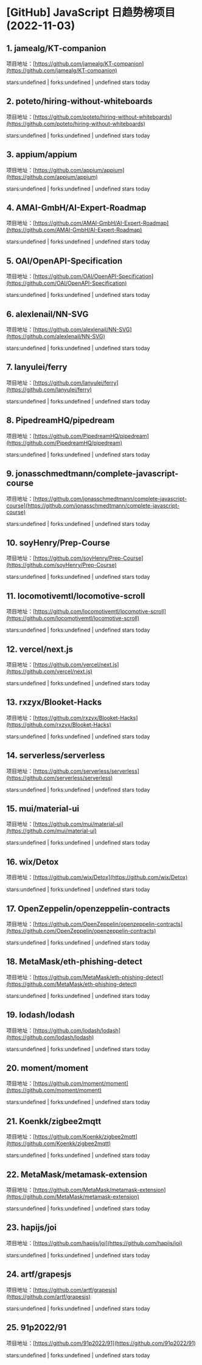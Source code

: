 # [GitHub] JavaScript 日趋势榜项目(2022-11-03)

## 1. jamealg/KT-companion 

项目地址：[https://github.com/jamealg/KT-companion](https://github.com/jamealg/KT-companion)

stars:undefined | forks:undefined | undefined stars today 



## 2. poteto/hiring-without-whiteboards 

项目地址：[https://github.com/poteto/hiring-without-whiteboards](https://github.com/poteto/hiring-without-whiteboards)

stars:undefined | forks:undefined | undefined stars today 



## 3. appium/appium 

项目地址：[https://github.com/appium/appium](https://github.com/appium/appium)

stars:undefined | forks:undefined | undefined stars today 



## 4. AMAI-GmbH/AI-Expert-Roadmap 

项目地址：[https://github.com/AMAI-GmbH/AI-Expert-Roadmap](https://github.com/AMAI-GmbH/AI-Expert-Roadmap)

stars:undefined | forks:undefined | undefined stars today 



## 5. OAI/OpenAPI-Specification 

项目地址：[https://github.com/OAI/OpenAPI-Specification](https://github.com/OAI/OpenAPI-Specification)

stars:undefined | forks:undefined | undefined stars today 



## 6. alexlenail/NN-SVG 

项目地址：[https://github.com/alexlenail/NN-SVG](https://github.com/alexlenail/NN-SVG)

stars:undefined | forks:undefined | undefined stars today 



## 7. lanyulei/ferry 

项目地址：[https://github.com/lanyulei/ferry](https://github.com/lanyulei/ferry)

stars:undefined | forks:undefined | undefined stars today 



## 8. PipedreamHQ/pipedream 

项目地址：[https://github.com/PipedreamHQ/pipedream](https://github.com/PipedreamHQ/pipedream)

stars:undefined | forks:undefined | undefined stars today 



## 9. jonasschmedtmann/complete-javascript-course 

项目地址：[https://github.com/jonasschmedtmann/complete-javascript-course](https://github.com/jonasschmedtmann/complete-javascript-course)

stars:undefined | forks:undefined | undefined stars today 



## 10. soyHenry/Prep-Course 

项目地址：[https://github.com/soyHenry/Prep-Course](https://github.com/soyHenry/Prep-Course)

stars:undefined | forks:undefined | undefined stars today 



## 11. locomotivemtl/locomotive-scroll 

项目地址：[https://github.com/locomotivemtl/locomotive-scroll](https://github.com/locomotivemtl/locomotive-scroll)

stars:undefined | forks:undefined | undefined stars today 



## 12. vercel/next.js 

项目地址：[https://github.com/vercel/next.js](https://github.com/vercel/next.js)

stars:undefined | forks:undefined | undefined stars today 



## 13. rxzyx/Blooket-Hacks 

项目地址：[https://github.com/rxzyx/Blooket-Hacks](https://github.com/rxzyx/Blooket-Hacks)

stars:undefined | forks:undefined | undefined stars today 



## 14. serverless/serverless 

项目地址：[https://github.com/serverless/serverless](https://github.com/serverless/serverless)

stars:undefined | forks:undefined | undefined stars today 



## 15. mui/material-ui 

项目地址：[https://github.com/mui/material-ui](https://github.com/mui/material-ui)

stars:undefined | forks:undefined | undefined stars today 



## 16. wix/Detox 

项目地址：[https://github.com/wix/Detox](https://github.com/wix/Detox)

stars:undefined | forks:undefined | undefined stars today 



## 17. OpenZeppelin/openzeppelin-contracts 

项目地址：[https://github.com/OpenZeppelin/openzeppelin-contracts](https://github.com/OpenZeppelin/openzeppelin-contracts)

stars:undefined | forks:undefined | undefined stars today 



## 18. MetaMask/eth-phishing-detect 

项目地址：[https://github.com/MetaMask/eth-phishing-detect](https://github.com/MetaMask/eth-phishing-detect)

stars:undefined | forks:undefined | undefined stars today 



## 19. lodash/lodash 

项目地址：[https://github.com/lodash/lodash](https://github.com/lodash/lodash)

stars:undefined | forks:undefined | undefined stars today 



## 20. moment/moment 

项目地址：[https://github.com/moment/moment](https://github.com/moment/moment)

stars:undefined | forks:undefined | undefined stars today 



## 21. Koenkk/zigbee2mqtt 

项目地址：[https://github.com/Koenkk/zigbee2mqtt](https://github.com/Koenkk/zigbee2mqtt)

stars:undefined | forks:undefined | undefined stars today 



## 22. MetaMask/metamask-extension 

项目地址：[https://github.com/MetaMask/metamask-extension](https://github.com/MetaMask/metamask-extension)

stars:undefined | forks:undefined | undefined stars today 



## 23. hapijs/joi 

项目地址：[https://github.com/hapijs/joi](https://github.com/hapijs/joi)

stars:undefined | forks:undefined | undefined stars today 



## 24. artf/grapesjs 

项目地址：[https://github.com/artf/grapesjs](https://github.com/artf/grapesjs)

stars:undefined | forks:undefined | undefined stars today 



## 25. 91p2022/91 

项目地址：[https://github.com/91p2022/91](https://github.com/91p2022/91)

stars:undefined | forks:undefined | undefined stars today 



